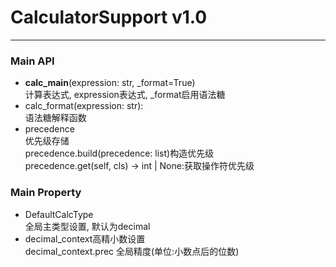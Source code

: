 # CalculatorSupport v1.0

---

### Main API
- **calc_main**(expression: str, _format=True)  
计算表达式, expression表达式, _format启用语法糖  
- calc_format(expression: str):  
语法糖解释函数  
- precedence  
优先级存储  
precedence.build(precedence: list)构造优先级  
precedence.get(self, cls) -> int | None:获取操作符优先级  
### Main Property
- DefaultCalcType  
全局主类型设置, 默认为decimal  
- decimal_context高精小数设置    
decimal_context.prec 全局精度(单位:小数点后的位数)  
